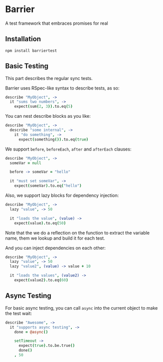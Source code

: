 Barrier
=======

A test framework that embraces promises for real

Installation
------------

```
npm install barriertest
```

Basic Testing
-------------

This part describes the regular sync tests.

Barrier uses RSpec-like syntax to describe tests, as so:

```coffee
describe "MyObject", ->
  it "sums two numbers", ->
    expect(sum(2, 3)).to.eq(5)
```

You can nest describe blocks as you like:

```coffee
describe "MyObject", ->
  describe "some internal", ->
    it "do something", ->
      expect(something()).to.eq(true)
```

We support `before`, `beforeEach`, `after` and `afterEach` clauses:

```coffee
describe "MyObject", ->
  someVar = null

  before -> someVar = "hello"

  it "must set someVar", ->
    expect(someVar).to.eq("hello")
```

Also, we support lazy blocks for dependency injection:

```coffee
describe "MyObject", ->
  lazy "value", -> 50

  it "loads the value", (value) ->
    expect(value).to.eq(50)
```

Note that the we do a reflection on the function to extract the variable name, them we lookup and build it for each test.

And you can inject dependencies on each other:

```coffee
describe "MyObject", ->
  lazy "value", -> 50
  lazy "value2", (value) -> value + 10

  it "loads the values", (value2) ->
    expect(value2).to.eq(60)
```

Async Testing
-------------

For basic async testing, you can call `async` into the current object to make the test wait:

```coffee
describe "Awesome", ->
  it "supports async testing", ->
    done = @async()

    setTimeout ->
      expect(true).to.be.true()
      done()
    , 50
```
